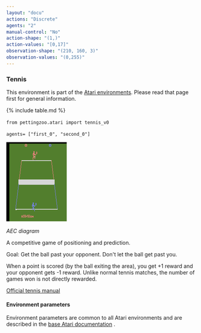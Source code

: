 ```yaml
---
layout: "docu"
actions: "Discrete"
agents: "2"
manual-control: "No"
action-shape: "(1,)"
action-values: "[0,17]"
observation-shape: "(210, 160, 3)"
observation-values: "(0,255)"
---
```


### Tennis

This environment is part of the [Atari environments](../atari). Please read that page first for general information.

{% include table.md %}


`from pettingzoo.atari import tennis_v0`

`agents= ["first_0", "second_0"]`

![tennis gif](atari_tennis.gif)

*AEC diagram*

A competitive game of positioning and prediction.

Goal: Get the ball past your opponent. Don't let the ball get past you.

When a point is scored (by the ball exiting the area), you get +1 reward and your opponent gets -1 reward. Unlike normal tennis matches, the number of games won is not directly rewarded.

[Official tennis manual](https://atariage.com/manual_html_page.php?SoftwareLabelID=555)

#### Environment parameters

Environment parameters are common to all Atari environments and are described in the [base Atari documentation](../atari) .
